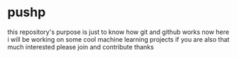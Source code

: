 # pushp

this repository's purpose is just to know
how git and github works
now here i will be working on some cool
machine learning projects
if you are also that much interested please join and contribute 
thanks
